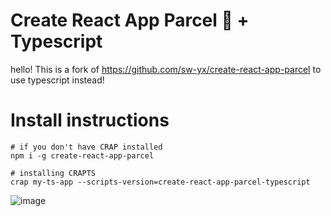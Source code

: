# Create React App Parcel 💩 + Typescript

hello! This is a fork of <https://github.com/sw-yx/create-react-app-parcel> to use typescript instead!

# Install instructions

```
# if you don't have CRAP installed
npm i -g create-react-app-parcel

# installing CRAPTS
crap my-ts-app --scripts-version=create-react-app-parcel-typescript
```

![image](https://user-images.githubusercontent.com/35976578/40879229-f31614cc-666a-11e8-9432-64f46cc13e3f.png)
